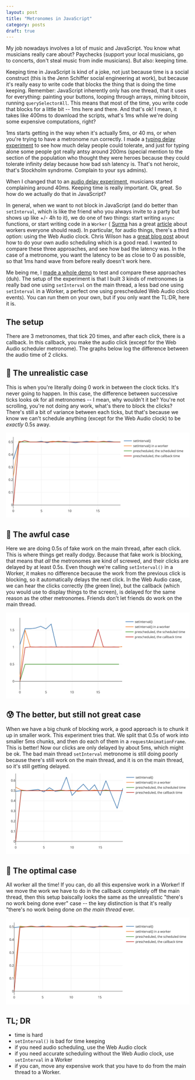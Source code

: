 ```yaml
---
layout: post
title: "Metronomes in JavaScript"
category: posts
draft: true
---
```


<style>
  img.plot { max-height: 400px !important; }
</style>

My job nowadays involves a lot of music and JavaScript. You know what musicians really
care about? Paychecks (support your local musicians, go to concerts, don't steal music
from indie musicians). But also: keeping time.

Keeping time in JavaScript is kind of a joke, not just because time is a
social construct (this is the Jenn Schiffer social engineering at work), but because it's really easy to write
code that blocks the thing that is doing the time keeping. Remember: JavaScript
inherently only has one thread, that it uses for everything: painting your buttons,
looping through arrays, mining bitcoin, running `querySelectorAll`.
This means that most of the time, you
write code that blocks for a little bit -- 1ms here and there. And that's ok! I mean,
it takes like 400ms to download the scripts, what's 1ms while we're doing
some expensive computations, right?

1ms starts getting in the way when it's actually 5ms, or 40 ms, or when you're
trying to have a metronome run correctly. I made a [typing delay experiment](https://input-delay.glitch.me) to see how much delay people could tolerate, and just
for typing alone some people got really antsy around 200ms (special mention
to the section of the population who thought they were heroes because they could
tolerate infinity delay because how bad ssh latency is. That's not heroic,
that's Stockholm syndrome. Complain to your sys admins).

When I changed that to an [audio delay experiment](https://audio-delay.glitch.me]),
musicians started complaining around 40ms. Keeping time is really important. Ok, great.
So how do we actually do that in JavaScript?

In general, when we want to not block in JavaScript (and do better than
`setInterval`, which is like the friend who you always invite to a party but
shows up like +/- 4h to it), we do one of two things:
start writing `async` functions, or start writing code in a `Worker` (
[Surma](https://twitter.com/dassurma)
has a great [article](https://dassur.ma/things/when-workers/) about workers everyone
should read). In
particular, for audio things, there's a third option: using the Web Audio clock.
Chris Wilson has a [great blog post](https://www.html5rocks.com/en/tutorials/audio/scheduling/)
about how to do your own audio scheduling which is a good read. I wanted to
compare these three approaches, and see how bad the latency was. In the case of a metronome,
you want the latency to be as close to 0 as possible, so that 1ms hand wave
from before really doesn't work here.

Me being me, I [made a whole demo](https://metronomes.glitch.me/) to
test and compare these approaches (duh). The setup of the experiment is that I built
3 kinds of metronomes (a really bad one using `setInterval` on the main thread, a less bad one
using `setInterval` in a Worker, a perfect one using prescheduled Web Audio clock
events). You can run them on your own, but if you only want
the TL:DR, here it is.

## The setup
There are 3 metronomes, that tick 20 times, and after each click, there is a callback.
In this callback, you make the audio click (except for the Web Audio scheduler metronome).
The graphs below log the difference between the audio time of 2 clicks.

## 🤔 The unrealistic case
This is when you're literally doing 0 work in between the clock ticks. It's never
going to happen. In this case, the difference between successive ticks looks
ok for all metronomes -- I mean, why wouldn't it be? You're not scrolling, you're
not doing any work, what's there to block the clicks? There's still a bit of variance between
each ticks, but that's because we know we can't schedule anything (except for the Web Audio
clock) to be _exactly_ 0.5s away.

<img class="plot" alt="" src="/images/metronomes/1.png">

## 🤢 The awful case
Here we are doing 0.5s of fake work on the main thread, after each click. This
is where things get really dodgy. Because that fake work is blocking, that means that _all_
the metronomes are kind of screwed, and their clicks are delayed by at least 0.5s.
Even though we're calling `setInterval()` in a Worker, it makes no difference because the work from the previous click is blocking, so it automatically delays the next click.
In the Web Audio case, we can hear the clicks correctly (the green line), but the callback (which you would use to display things to the screen), is delayed for the same reason
as the other metronomes. Friends don't let friends do work on the main thread.

<img class="plot" alt="" src="/images/metronomes/2.png">

## 😰 The better, but still not great case
When we have a big chunk of blocking work, a good approach is to chunk it up in
smaller work. This experiment tries that. We split that 0.5s of work into smaller
5ms chunks, and then do each of them in a `requestAnimationFrame`. This is better!
Now our clicks are only delayed by about 5ms, which might be ok. The bad main
thread `setInterval` metronome is still doing poorly because there's still
work on the main thread, and it is on the main thread, so it's still getting delayed.
<img class="plot" alt="" src="/images/metronomes/3.png">

## 🤩 The optimal case
All worker all the time! If you can, do all this expensive work in a Worker!
If we move the work we have to do in the callback completely off the main thread,
then this setup baiscally looks the same as the unrealistic "there's no work being done ever"
case -- the key distinction is that it's really "there's no work being done _on the main thread_ ever.

<img class="plot" alt="" src="/images/metronomes/4.png">

## TL; DR

- time is hard
- `setInterval()` is bad for time keeping
- if you need audio scheduling, use the Web Audio clock
- if you need accurate scheduling without the Web Audio clock, use `setInterval`
in a Worker
- if you can, move any expensive work that you have to do from the main thread
to a Worker.

